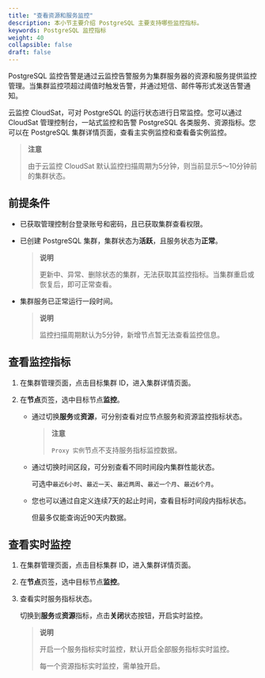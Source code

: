```yaml
---
title: "查看资源和服务监控"
description: 本小节主要介绍 PostgreSQL 主要支持哪些监控指标。 
keywords: PostgreSQL 监控指标
weight: 40
collapsible: false
draft: false
---
```




PostgreSQL 监控告警是通过云监控告警服务为集群服务器的资源和服务提供监控管理。当集群监控项超过阈值时触发告警，并通过短信、邮件等形式发送告警通知。

云监控 CloudSat，可对 PostgreSQL 的运行状态进行日常监控。您可以通过 CloudSat 管理控制台，一站式监控和告警 PostgreSQL 各类服务、资源指标。您可以在 PostgreSQL 集群详情页面，查看主实例监控和查看备实例监控。

> **注意**
> 
> 由于云监控 CloudSat 默认监控扫描周期为5分钟，则当前显示5～10分钟前的集群状态。

## 前提条件

- 已获取管理控制台登录账号和密码，且已获取集群查看权限。
- 已创建 PostgreSQL 集群，集群状态为**活跃**，且服务状态为**正常**。 
  
   > **说明**
   >
   > 更新中、异常、删除状态的集群，无法获取其监控指标。当集群重启或恢复后，即可正常查看。
  
- 集群服务已正常运行一段时间。
  
   > **说明**
   >
   > 监控扫描周期默认为5分钟，新增节点暂无法查看监控信息。

## 查看监控指标

1. 在集群管理页面，点击目标集群 ID，进入集群详情页面。
2. 在**节点**页签，选中目标节点**监控**。

   - 通过切换**服务**或**资源**，可分别查看对应节点服务和资源监控指标状态。
     
     > **注意**
     >
     > `Proxy 实例`节点不支持服务指标监控数据。
     
   - 通过切换时间区段，可分别查看不同时间段内集群性能状态。
     
     可选中`最近6小时`、`最近一天`、`最近两周`、`最近一个月`、`最近6个月`。
     
   - 您也可以通过自定义连续7天的起止时间，查看目标时间段内指标状态。
   
     但最多仅能查询近90天内数据。

## 查看实时监控

1. 在集群管理页面，点击目标集群 ID，进入集群详情页面。

2. 在**节点**页签，选中目标节点**监控**。

3. 查看实时服务指标状态。
   
   切换到**服务**或**资源**指标，点击**关闭**状态按钮，开启实时监控。

   > **说明**
   >
   > 开启一个服务指标实时监控，默认开启全部服务指标实时监控。
   >
   > 每一个资源指标实时监控，需单独开启。
   